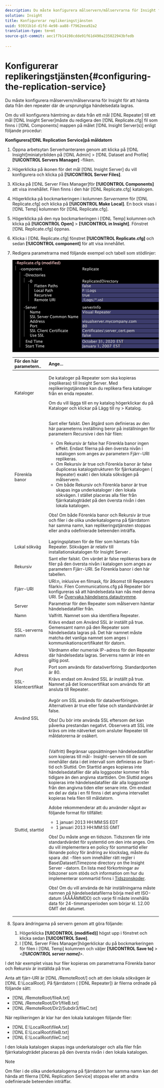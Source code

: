 ```yaml
---
description: Du måste konfigurera målservern/målservrarna för Insight för att hämta data från den repeater där de ursprungliga händelsedata lagras.
solution: Insight
title: Konfigurerar replikeringstjänsten
uuid: 93931b1d-d1fd-4e98-aa88-f7962eea92a2
translation-type: tm+mt
source-git-commit: aec1f7b14198cdde91f61d490a235022943bfedb

---
```



# Konfigurerar replikeringstjänsten{#configuring-the-replication-service}

Du måste konfigurera målservern/målservrarna för Insight för att hämta data från den repeater där de ursprungliga händelsedata lagras.

Om du vill konfigurera hämtning av data från ett mål [!DNL Repeater] till ett mål [!DNL Insight Server]måste du redigera den [!DNL Replicate.cfg] fil som finns i [!DNL Components] mappen på målet [!DNL Insight Server(s)] enligt följande procedur:

**Konfigurera[!DNL Replication Service]på måldatorn**

1. Öppna arbetsytan Serverhanteraren genom att klicka på [!DNL Insight]miniatyrbilden på [!DNL Admin] > [!DNL Dataset and Profile] **[!UICONTROL Servers Manager]** -fliken.
1. Högerklicka på ikonen för det mål [!DNL Insight Server] du vill konfigurera och klicka på **[!UICONTROL Server Files]**.
1. Klicka på [!DNL Server Files Manager]för **[!UICONTROL Components]** att visa innehållet. Filen finns i den här [!DNL Replicate.cfg] katalogen.
1. Högerklicka på bockmarkeringen i kolumnen *Servernamn* för [!DNL Replicate.cfg] och klicka på **[!UICONTROL Make Local]**. En bock visas i [!DNL Temp] kolumnen för [!DNL Replicate.cfg].
1. Högerklicka på den nya bockmarkeringen i [!DNL Temp] kolumnen och klicka på **[!UICONTROL Open]** > **[!UICONTROL in Insight]**. Fönstret [!DNL Replicate.cfg] öppnas.
1. Klicka i [!DNL Replicate.cfg] fönstret **[!UICONTROL Replicate.cfg]** och sedan **[!UICONTROL component]** för att visa innehållet.
1. Redigera parametrarna med följande exempel och tabell som stödlinjer:

   ![Steginformation](assets/cfg_ReplicateFile.png)

   <table id="table_F32D4BFA2D834BBB81DF8F84417CA969"> 
   <thead> 
   <tr> 
      <th colname="col1" class="entry"> För den här parametern.. </th> 
      <th colname="col2" class="entry"> Ange... </th> 
   </tr> 
   </thead>
   <tbody> 
   <tr> 
      <td colname="col1"> Kataloger </td> 
      <td colname="col2"> <p>De kataloger på <span class="wintitle"> Repeater</span> som ska kopieras (replikeras) till <span class="keyword"> Insight Server</span>. Med <span class="wintitle"> replikeringstjänsten</span> kan du replikera flera kataloger från en enda <span class="wintitle"> repeater</span>. </p> <p>Om du vill lägga till en ny katalog högerklickar du på <span class="uicontrol"> Kataloger</span> och klickar på <span class="uicontrol"> Lägg till ny</span> &gt; <span class="uicontrol"> Katalog</span>. </p> </td> 
   </tr> 
   <tr> 
      <td colname="col1"> Förenkla banor </td> 
      <td colname="col2"> <p>Sant eller falskt. Den åtgärd som definieras av den här parameterns inställning beror på inställningen för parametern Recursive i den här filen: 
      <ul id="ul_D4BF3C22FBEF41C290ED938EB57E0F27">
      <li id="li_CB85E5AF9E1B4441AA38C2DB8D4F1800">Om Rekursiv är false har Förenkla banor ingen effekt. Endast filerna på den översta nivån i katalogen som anges av parametern Fjärr-URI replikeras. </li>
      <li id="li_8FDB351102344E3995035557445354BB">Om Rekursiv är true och Förenkla banor är false dupliceras katalogstrukturen för fjärrkatalogen (<span class="wintitle"> Repeater</span>) exakt i den lokala sökvägen på <span class="keyword"> målservern</span>. </li>
      <li id="li_3114B191C73744658799E112C61AB004">Om både Rekursiv och Förenkla banor är true skapas inga underkataloger i den lokala sökvägen. I stället placeras alla filer från fjärrkatalogträdet på den översta nivån i den lokala katalogen. </li>
      </ul></p> <p> <p>Obs! Om både Förenkla banor och Rekursiv är true och filer i de olika underkatalogerna på fjärrdatorn har samma namn, kan <span class="wintitle"> replikeringstjänsten</span> stoppas eller andra odefinierade beteenden inträffa. </p> </p> </td> 
   </tr> 
   <tr> 
      <td colname="col1"> Lokal sökväg </td> 
      <td colname="col2">Lagringsplatsen för de filer som hämtats från <span class="wintitle"> Repeater</span>. Sökvägen är relativ till installationskatalogen för <span class="keyword"> Insight Server</span> . </td> 
   </tr> 
   <tr> 
      <td colname="col1"> Rekursiv </td> 
      <td colname="col2"> Sant eller falskt. Om värdet är false replikeras bara de filer på den översta nivån i katalogen som anges av parametern Fjärr-URI. Se Förenkla banor i den här tabellen. </td> 
   </tr> 
   <tr> 
      <td colname="col1"> Fjärr-URI </td> 
      <td colname="col2">URI:n, inklusive en filmask, för åtkomst till <span class="wintitle"> Repeaters</span> filarkiv. Filen <span class="filepath"> Communications.cfg</span> på <span class="wintitle"> Repeater</span> bör konfigureras så att händelsedata kan nås med denna URI. Se <a href="../../../home/c-inst-svr/c-admin-inst-svr/c-mntr-disk-spc/t-mntr-evt-data-spc.md#task-a54d4bd16b96437f943cd09e5d848440"> Övervaka händelsens datautrymme</a>. </td> 
   </tr> 
   <tr> 
      <td colname="col1"> Server </td> 
      <td colname="col2">Parametrar för den <span class="wintitle"> Repeater</span> som <span class="keyword"> målservern</span> hämtar händelsedatafiler från. </td> 
   </tr> 
   <tr> 
      <td colname="col1"> Namn </td> 
      <td colname="col2">Valfritt. Namnet som ska identifiera <span class="wintitle"> Repeater</span>. </td> 
   </tr> 
   <tr> 
      <td colname="col1"> SSL-serverns namn </td> 
      <td colname="col2">Krävs endast om Använd SSL är inställt på true. Gemensamt namn på den <span class="wintitle"> Repeater</span> som händelsedata lagras på. Det här namnet måste matcha det vanliga namnet som anges i kommunikationscertifikatet för datorn. </td> 
   </tr> 
   <tr> 
      <td colname="col1"> Adress </td> 
      <td colname="col2">Värdnamn eller numerisk IP-adress för den <span class="wintitle"> Repeater</span> där händelsedata lagras. Serverns namn är inte en giltig post. </td> 
   </tr> 
   <tr> 
      <td colname="col1"> Port </td> 
      <td colname="col2"> Port som används för dataöverföring. Standardporten är 80. </td> 
   </tr> 
   <tr> 
      <td colname="col1"> SSL-klientcertifikat </td> 
      <td colname="col2">Krävs endast om Använd SSL är inställt på true. Namnet på det licenscertifikat som används för att ansluta till <span class="wintitle"> Repeater</span>. </td> 
   </tr> 
   <tr> 
      <td colname="col1"> Använd SSL </td> 
      <td colname="col2"> <p>Avgör om SSL används för dataöverföringen. Alternativen är true eller false och standardvärdet är false. </p> <p> <p>Obs! Du bör inte använda SSL eftersom det kan påverka prestandan negativt. Observera att SSL inte krävs om inte nätverket som ansluter <span class="wintitle"> Repeater</span> till måldatorerna är osäkert. </p> </p> </td> 
   </tr> 
   <tr> 
      <td colname="col1"> Sluttid, starttid </td> 
      <td colname="col2"> <p>(Valfritt) Begränsar uppsättningen händelsedatafiler som kopieras till mål- <span class="keyword"> Insight-servern</span> till de som innehåller data i det intervall som definieras av Start-tid och Sluttid. Om Starttid anges kopieras inte händelsedatafiler där alla loggposter kommer från tidigare än den angivna starttiden. Om Sluttid anges kopieras inte händelsedatafiler där alla loggposter från den angivna tiden eller senare inte. Om endast en del av data i en fil finns i det angivna intervallet kopieras hela filen till måldatorn. </p> <p>Adobe rekommenderar att du använder något av följande format för tillfället: 
      <ul id="ul_AE15A159A4C043398B37AD56FDFD9DCA">
      <li id="li_4DEF0F13D13E43E39CBD1A0F32765F32">1 januari 2013 HH:MM:SS EDT </li>
      <li id="li_E3275312E93D4C1FAA028543DC21B51A">1 januari 2013 HH:MM:SS GMT </li>
      </ul></p> <p> <p>Obs! Du måste ange en tidszon. Tidszonen får inte standardvärdet för systemtid om den inte anges. Om du vill implementera en policy för sommartid eller liknande policy för ändring av klockslag, måste du spara <span class="filepath"> .dst</span> -filen som innehåller rätt regler i Base\Dataset\Timezone directory on the <span class="keyword"> Insight Server</span> -datorn. En lista med förkortningar av tidszoner som stöds och information om hur du implementerar sommartid finns i <a href="../../../home/c-inst-svr/c-time-zn-cds.md#concept-eed5ba32d5d347cf94b76db83b29f211"> Tidszonskoder</a>. </p> </p> <p> <p>Obs!  Om du vill använda de här inställningarna måste namnen på händelsedatafilerna börja med ett ISO-datum (ÅÅÅÅMMDD) och varje fil måste innehålla data för 24-timmarsperioden som börjar kl. 12.00 GMT det datumet. </p> </p> </td> 
   </tr> 
   </tbody> 
   </table>

1. Spara ändringarna på servern genom att göra följande:

   1. Högerklicka **[!UICONTROL (modified)]** högst upp i fönstret och klicka sedan **[!UICONTROL Save]**.
   1. I [!DNL Server Files Manager]högerklickar du på bockmarkeringen för filen i [!DNL Temp] kolumnen och väljer **[!UICONTROL Save to]** > *&lt;**[!UICONTROL server name]**>*.

<!-- <a id="example_A60DE2383CA341DCB512E52DE76ADA89"></a> -->

I det här exemplet visas hur filer kopieras om parametrarna Förenkla banor och Rekursiv är inställda på true.

Anta att fjärr-URI är [!DNL /RemoteRoot/] och att den lokala sökvägen är [!DNL E:\LocalRoot\]. På fjärrdatorn ( [!DNL Repeater]) är filerna ordnade på följande sätt:

* [!DNL /RemoteRoot/fileA.txt]
* [!DNL /RemoteRoot/Dir1/fileB.txt]
* [!DNL /RemoteRoot/Dir2/Subdir3/fileC.txt]

När replikeringen är klar har den lokala katalogen följande filer:

* [!DNL E:\LocalRoot\fileA.txt]
* [!DNL E:\LocalRoot\fileB.txt]
* [!DNL E:\LocalRoot\fileC.txt]

I den lokala katalogen skapas inga underkataloger och alla filer från fjärrkatalogträdet placeras på den översta nivån i den lokala katalogen.

>[!NOTE]
>
>Om filer i de olika underkatalogerna på fjärrdatorn har samma namn kan det hända att filerna [!DNL Replication Service] stoppas eller att andra odefinierade beteenden inträffar.
